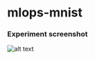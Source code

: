 # mlops-mnist

### Experiment screenshot
![alt text](https://github.com/jhashankar0405/mlops-mnist/blob/feature/plus_dt/images/decision_tree.png)
